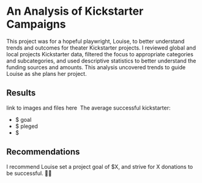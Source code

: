 # An Analysis of Kickstarter Campaigns
This project was for a hopeful playwright, Louise, to better understand trends and outcomes for theater Kickstarter projects. I reviewed global and local projects Kickstarter data, filtered the focus to appropriate categories and subcategories, and used descriptive statistics to better understand the funding sources and amounts. This analysis uncovered trends to guide Louise as she plans her project.
## Results
link to images and files here
![]()
The average successful kickstarter:
- $ goal
- $ pleged
- $
## Recommendations
I recommend Louise set a project goal of $X, and strive for X donations to be successful.
👩‍💻
